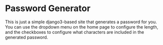 # Password Generator

This is just a simple django3-based site that generates a password for you. You can use the dropdown menu on the home page to configure the length, and the checkboxes to configure what characters are included in the generated password.
